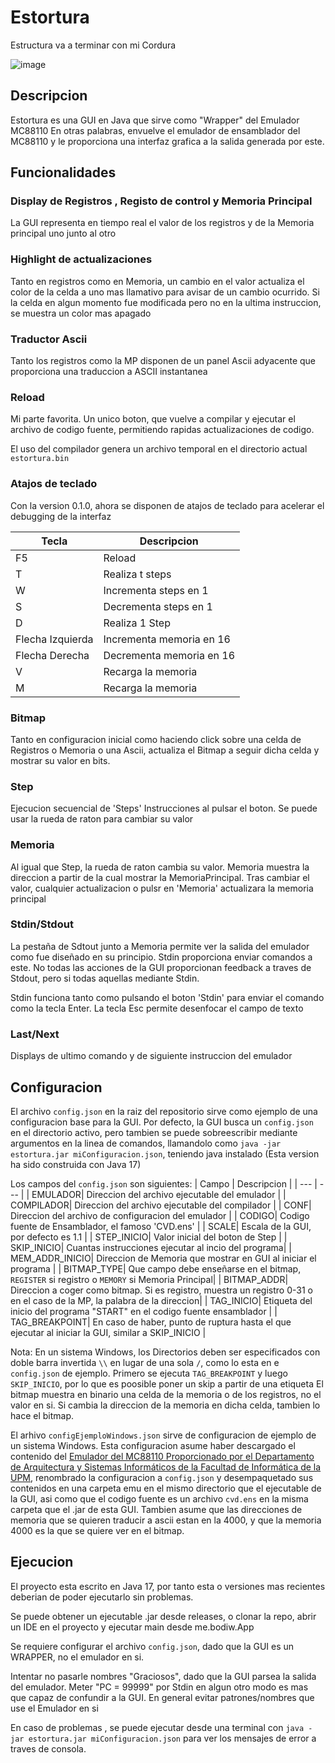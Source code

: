 # Estortura

Estructura va a terminar con mi Cordura

![image](https://github.com/Bodiw/Estortura/assets/58666162/01c13382-cbb3-4213-ad85-484debb25356)

## Descripcion

Estortura es una GUI en Java que sirve como "Wrapper" del Emulador MC88110
En otras palabras, envuelve el emulador de ensamblador del MC88110 y le proporciona una interfaz grafica a la salida generada por este.

## Funcionalidades

### Display de Registros , Registo de control y Memoria Principal

La GUI representa en tiempo real el valor de los registros y de la Memoria principal uno junto al otro

### Highlight de actualizaciones

Tanto en registros como en Memoria, un cambio en el valor actualiza el color de la celda a uno mas llamativo para avisar de un cambio ocurrido. Si la celda en algun momento fue modificada pero no en la ultima instruccion, se muestra un color mas apagado

### Traductor Ascii

Tanto los registros como la MP disponen de un panel Ascii adyacente que proporciona una traduccion a ASCII instantanea

### Reload

Mi parte favorita.
Un unico boton, que vuelve a compilar y ejecutar el archivo de codigo fuente, permitiendo rapidas actualizaciones de codigo.

El uso del compilador genera un archivo temporal en el directorio actual `estortura.bin`

### Atajos de teclado

Con la version 0.1.0, ahora se disponen de atajos de teclado para acelerar el debugging de la interfaz

| Tecla            | Descripcion              |
| ---------------- | ------------------------ |
| F5               | Reload                   |
| T                | Realiza t steps          |
| W                | Incrementa steps en 1    |
| S                | Decrementa steps en 1    |
| D                | Realiza 1 Step           |
| Flecha Izquierda | Incrementa memoria en 16 |
| Flecha Derecha   | Decrementa memoria en 16 |
| V                | Recarga la memoria       |
| M                | Recarga la memoria       |

### Bitmap

Tanto en configuracion inicial como haciendo click sobre una celda de Registros o Memoria o una Ascii, actualiza el Bitmap a seguir dicha celda y mostrar su valor en bits.

### Step

Ejecucion secuencial de 'Steps' Instrucciones al pulsar el boton. Se puede usar la rueda de raton para cambiar su valor

### Memoria

Al igual que Step, la rueda de raton cambia su valor. Memoria muestra la direccion a partir de la cual mostrar la MemoriaPrincipal. Tras cambiar el valor, cualquier actualizacion o pulsr en 'Memoria' actualizara la memoria principal

### Stdin/Stdout

La pestaña de Sdtout junto a Memoria permite ver la salida del emulador como fue diseñado en su principio.
Stdin proporciona enviar comandos a este.
No todas las acciones de la GUI proporcionan feedback a traves de Stdout, pero si todas aquellas mediante Stdin.

Stdin funciona tanto como pulsando el boton 'Stdin' para enviar el comando como la tecla Enter. La tecla Esc permite desenfocar el campo de texto

### Last/Next

Displays de ultimo comando y de siguiente instruccion del emulador

## Configuracion

El archivo `config.json` en la raiz del repositorio sirve como ejemplo de una configuracion base para la GUI.
Por defecto, la GUI busca un `config.json` en el directorio activo, pero tambien se puede sobreescribir mediante argumentos en la linea de comandos, llamandolo como `java -jar estortura.jar miConfiguracion.json`, teniendo java instalado (Esta version ha sido construida con Java 17)

Los campos del `config.json` son siguientes:
| Campo | Descripcion |
| --- | --- |
| EMULADOR| Direccion del archivo ejecutable del emulador |
| COMPILADOR| Direccion del archivo ejecutable del compilador |
| CONF| Direccion del archivo de configuracion del emulador |
| CODIGO| Codigo fuente de Ensamblador, el famoso 'CVD.ens' |
| SCALE| Escala de la GUI, por defecto es 1.1 |
| STEP_INICIO| Valor inicial del boton de Step |
| SKIP_INICIO| Cuantas instrucciones ejecutar al incio del programa|
| MEM_ADDR_INICIO| Direccion de Memoria que mostrar en GUI al iniciar el programa |
| BITMAP_TYPE| Que campo debe enseñarse en el bitmap, `REGISTER` si registro o `MEMORY` si Memoria Principal|
| BITMAP_ADDR| Direccion a coger como bitmap. Si es registro, muestra un registro 0-31 o en el caso de la MP, la palabra de la direccion|
| TAG_INICIO| Etiqueta del inicio del programa "START" en el codigo fuente ensamblador |
| TAG_BREAKPOINT| En caso de haber, punto de ruptura hasta el que ejecutar al iniciar la GUI, similar a SKIP_INICIO |

Nota: En un sistema Windows, los Directorios deben ser especificados con doble barra invertida `\\` en lugar de una sola `/`, como lo esta en e `config.json` de ejemplo.
Primero se ejecuta `TAG_BREAKPOINT` y luego `SKIP_INICIO`, por lo que es poosible poner un skip a partir de una etiqueta
El bitmap muestra en binario una celda de la memoria o de los registros, no el valor en si. Si cambia la direccion de la memoria en dicha celda, tambien lo hace el bitmap.

El arhivo `configEjemploWindows.json` sirve de configuracion de ejemplo de un sistema Windows.
Esta configuracion asume haber descargado el contenido del [Emulador del MC88110 Proporcionado por el Departamento de Arquitectura y Sistemas Informáticos de la Facultad de Informática de la UPM](https://www.datsi.fi.upm.es/docencia/Estructura_09/Proyecto_Ensamblador/), renombrado la configuracion a `config.json` y desempaquetado sus contenidos en una carpeta emu en el mismo directorio que el ejecutable de la GUI, asi como que el codigo fuente es un archivo `cvd.ens` en la misma carpeta que el .jar de esta GUI.
Tambien asume que las direcciones de memoria que se quieren traducir a ascii estan en la 4000, y que la memoria 4000 es la que se quiere ver en el bitmap.

## Ejecucion

El proyecto esta escrito en Java 17, por tanto esta o versiones mas recientes deberian de poder ejecutarlo sin problemas.

Se puede obtener un ejecutable .jar desde releases, o clonar la repo, abrir un IDE en el proyecto y ejecutar main desde me.bodiw.App

Se requiere configurar el archivo `config.json`, dado que la GUI es un WRAPPER, no el emulador en si.

Intentar no pasarle nombres "Graciosos", dado que la GUI parsea la salida del emulador. Meter "PC = 99999" por Stdin en algun otro modo es mas que capaz de confundir a la GUI. En general evitar patrones/nombres que use el Emulador en si

En caso de problemas , se puede ejecutar desde una terminal con `java -jar estortura.jar miConfiguracion.json` para ver los mensajes de error a traves de consola.
